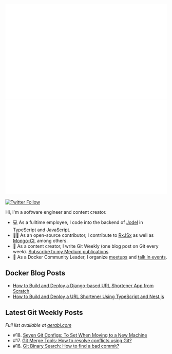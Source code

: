 ![GitHub overview](https://github.com/aerabi/github-stats/blob/master/generated/overview.svg)
![GitHub languages](https://github.com/aerabi/github-stats/blob/master/generated/languages.svg)

[![Twitter Follow](https://img.shields.io/twitter/follow/MohammadAliEN?style=social)](https://twitter.com/MohammadAliEN)

Hi, I'm a software engineer and content creator.

- :computer: As a fulltime employee, I code into the backend of [Jodel](http://jodel.com) in TypeScript and JavaScript.
- :technologist: As an open-source contributor, I contribute to [RxJSx](https://www.npmjs.com/rxjsx) as well as [Mongo-CI](https://www.npmjs.com/package/mongo-ci), among others.
- :pencil: As a content creator, I write Git Weekly (one blog post on Git every week). [Subscribe to my Medium publications](https://medium.com/subscribe/@aerabi).
- :whale: As a Docker Community Leader, I organize [meetups](https://www.meetup.com/Docker-Black-Forest) and [talk in events](https://youtube.com/playlist?list=PLJBy6TeyWq6MtATfTwx-D5xmSLLBcbLi9).

## Docker Blog Posts

- [How to Build and Deploy a Django-based URL Shortener App from Scratch](https://www.docker.com/blog/how-to-build-and-deploy-a-django-based-url-shortener-app-from-scratch/)
- [How to Build and Deploy a URL Shortener Using TypeScript and Nest.js](https://www.docker.com/blog/how-to-build-and-deploy-a-url-shortener-using-typescript-and-nest-js/)

## Latest Git Weekly Posts
_Full list available at [aerabi.com](https://aerabi.com/)_

- #18. [Seven Git Configs: To Set When Moving to a New Machine](https://itnext.io/seven-git-configs-9de48007aa77)
- #17. [Git Merge Tools: How to resolve conflicts using Git?](https://itnext.io/git-merge-tools-be2efd7ec9db)
- #16. [Git Binary Search: How to find a bad commit?](https://itnext.io/git-binary-search-de86e9aa334a)

